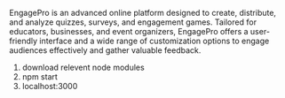 EngagePro is an advanced online platform designed to create, distribute, and analyze quizzes,
surveys, and engagement games. Tailored for educators, businesses, and event organizers,
EngagePro offers a user-friendly interface and a wide range of customization options to
engage audiences effectively and gather valuable feedback.

1. download relevent node modules
2. npm start
3. localhost:3000